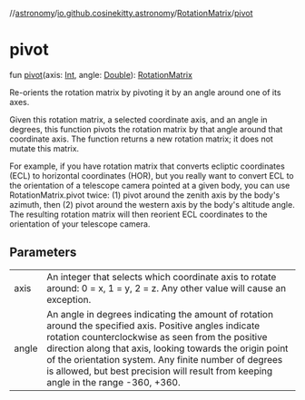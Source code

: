 //[astronomy](../../../index.md)/[io.github.cosinekitty.astronomy](../index.md)/[RotationMatrix](index.md)/[pivot](pivot.md)

# pivot

fun [pivot](pivot.md)(axis: [Int](https://kotlinlang.org/api/latest/jvm/stdlib/kotlin-stdlib/kotlin/-int/index.html), angle: [Double](https://kotlinlang.org/api/latest/jvm/stdlib/kotlin-stdlib/kotlin/-double/index.html)): [RotationMatrix](index.md)

Re-orients the rotation matrix by pivoting it by an angle around one of its axes.

Given this rotation matrix, a selected coordinate axis, and an angle in degrees, this function pivots the rotation matrix by that angle around that coordinate axis. The function returns a new rotation matrix; it does not mutate this matrix.

For example, if you have rotation matrix that converts ecliptic coordinates (ECL) to horizontal coordinates (HOR), but you really want to convert ECL to the orientation of a telescope camera pointed at a given body, you can use RotationMatrix.pivot twice: (1) pivot around the zenith axis by the body's azimuth, then (2) pivot around the western axis by the body's altitude angle. The resulting rotation matrix will then reorient ECL coordinates to the orientation of your telescope camera.

## Parameters

| | |
|---|---|
| axis | An integer that selects which coordinate axis to rotate around: 0 = x, 1 = y, 2 = z. Any other value will cause an exception. |
| angle | An angle in degrees indicating the amount of rotation around the specified axis. Positive angles indicate rotation counterclockwise as seen from the positive direction along that axis, looking towards the origin point of the orientation system. Any finite number of degrees is allowed, but best precision will result from keeping angle in the range -360, +360. |

